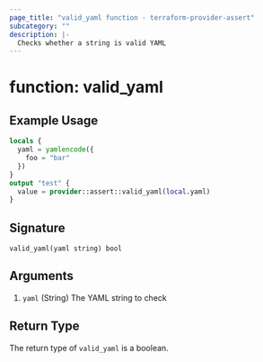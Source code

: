 ```yaml
---
page_title: "valid_yaml function - terraform-provider-assert"
subcategory: ""
description: |-
  Checks whether a string is valid YAML
---
```


# function: valid_yaml



## Example Usage

```terraform
locals {
  yaml = yamlencode({
    foo = "bar"
  })
}
output "test" {
  value = provider::assert::valid_yaml(local.yaml)
}
```

## Signature

<!-- signature generated by tfplugindocs -->
```text
valid_yaml(yaml string) bool
```

## Arguments

<!-- arguments generated by tfplugindocs -->
1. `yaml` (String) The YAML string to check


## Return Type

The return type of `valid_yaml` is a boolean.
